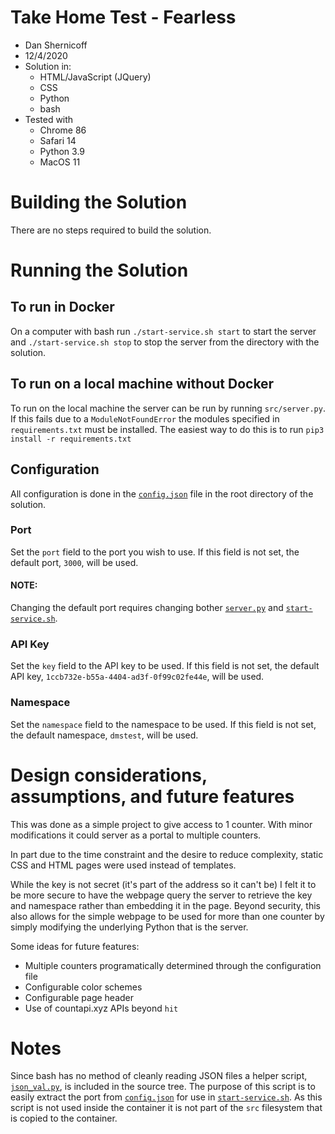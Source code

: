 # Take Home Test - Fearless
- Dan Shernicoff
- 12/4/2020
- Solution in:
    - HTML/JavaScript (JQuery)
    - CSS
    - Python
    - bash
- Tested with 
    - Chrome 86 
    - Safari 14 
    - Python 3.9 
    - MacOS 11

# Building the Solution 

There are no steps required to build the solution. 

# Running the Solution

## To run in Docker

On a computer with bash run `./start-service.sh start` to start the server and `./start-service.sh stop` to stop the server from the directory with the solution.

## To run on a local machine without Docker

To run on the local machine the server can be run by running `src/server.py`. If this fails due to a `ModuleNotFoundError` the modules specified in `requirements.txt` must be installed. The easiest way to do this is to run `pip3 install -r requirements.txt`

## Configuration

All configuration is done in the [`config.json`](config.json) file in the root directory of the solution.

### Port

Set the `port` field to the port you wish to use. If this field is not set, the default port, `3000`, will be used.

#### NOTE:

Changing the default port requires changing bother [`server.py`](src/server.py) and [`start-service.sh`](start-service.sh).

### API Key

Set the `key` field to the API key to be used. If this field is not set, the default API key, `1ccb732e-b55a-4404-ad3f-0f99c02fe44e`, will be used.

### Namespace

Set the `namespace` field to the namespace to be used. If this field is not set, the default namespace, `dmstest`, will be used.

# Design considerations, assumptions, and future features

This was done as a simple project to give access to 1 counter. With minor modifications it could server as a portal to multiple counters.

In part due to the time constraint and the desire to reduce complexity, static CSS and HTML pages were used instead of templates. 

While the key is not secret (it's part of the address so it can't be) I felt it to be more secure to have the webpage query the server to retrieve the key and namespace rather than embedding it in the page. Beyond security, this also allows for the simple webpage to be used for more than one counter by simply modifying the underlying Python that is the server.

Some ideas for future features:

- Multiple counters programatically determined through the configuration file
- Configurable color schemes
- Configurable page header
- Use of countapi.xyz APIs beyond `hit` 

# Notes

Since bash has no method of cleanly reading JSON files a helper script, [`json_val.py`](json_val.py), is included in the source tree. The purpose of this script is to easily extract the port from [`config.json`](config.json) for use in [`start-service.sh`](start-service.sh). As this script is not used inside the container it is not part of the `src` filesystem that is copied to the container.